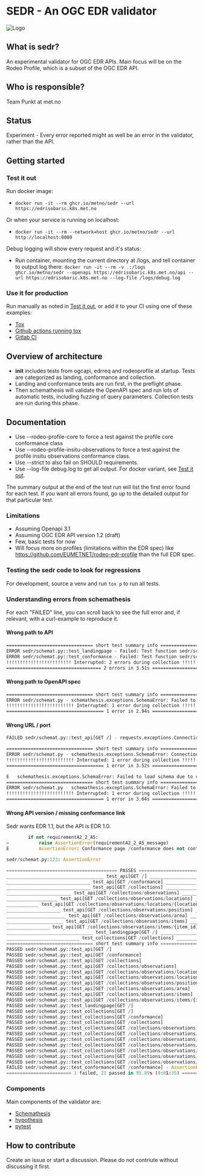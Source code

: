 # SEDR - An OGC EDR validator

![Logo](/img/sedr.png "Logo")

## What is sedr?

An experimental validator for OGC EDR APIs. Main focus will be on the Rodeo Profile, which is a subset of the OGC EDR API.

## Who is responsible?

Team Punkt at met.no

## Status

Experiment - Every error reported might as well be an error in the validator, rather than the API.

## Getting started

### Test it out

Run docker image:

- `docker run -it --rm ghcr.io/metno/sedr --url https://edrisobaric.k8s.met.no`

Or when your service is running on localhost:

- `docker run -it --rm --network=host ghcr.io/metno/sedr --url http://localhost:8080`

Debug logging will show every request and it's status:

- Run container, mounting the current directory at /logs, and tell container to output log there: `docker run -it --rm -v .:/logs ghcr.io/metno/sedr --openapi https://edrisobaric.k8s.met.no/api --url https://edrisobaric.k8s.met.no --log-file /logs/debug.log`

### Use it for production

Run manually as noted in [Test it out](#test-it-out), or add it to your CI using one of these examples:

- [Tox](https://github.com/metno/edrisobaric/blob/main/tox.ini)
- [Github actions running tox](https://github.com/metno/edrisobaric/blob/main/.github/workflows/tests.yml)
- [Gitlab CI](https://github.com/metno/edrisobaric/blob/main/.gitlab-ci.yml)

## Overview of architecture

- __init__ includes tests from ogcapi, edrreq and rodeoprofile at startup. Tests are categorized as landing, conformance and collection.
- Landing and conformance tests are run first, in the preflight phase.
- Then schemathesis will validate the OpenAPI spec and run lots of automatic tests, including fuzzing of query parameters. Collection tests are run during this phase.

## Documentation

- Use --rodeo-profile-core to force a test against the profile core conformance class
- Use --rodeo-profile-insitu-observations to force a test against the profile insitu observations conformance class.
- Use --strict to also fail on SHOULD requirements.
- Use --log-file debug.log to get all output. For docker variant, see [Test it out](#test-it-out).

The summary output at the end of the test run will list the first error found for each test. If you want all errors found, go up to the detailed output for that particular test.

### Limitations

- Assuming Openapi 3.1
- Assuming OGC EDR API version 1.2 (draft)
- Few, basic tests for now
- Will focus more on profiles (limitations within the EDR spec) like <https://github.com/EUMETNET/rodeo-edr-profile> than the full EDR spec.

### Testing the sedr code to look for regressions

For development, source a venv and run `tox p` to run all tests.

### Understanding errors from schemathesis

For each "FAILED" line, you can scroll back to see the full error and, if relevant, with a curl-example to reproduce it.

#### Wrong path to API

```bash
================================ short test summary info =================================
ERROR sedr/schemat.py::test_landingpage - Failed: Test function sedr/schemat.py::test_landingpage does not match any API operat...
ERROR sedr/schemat.py::test_conformance - Failed: Test function sedr/schemat.py::test_conformance does not match any API operat...
!!!!!!!!!!!!!!!!!!!!!!!! Interrupted: 2 errors during collection !!!!!!!!!!!!!!!!!!!!!!!!!
=================================== 2 errors in 3.51s ====================================
```

#### Wrong path to OpenAPI spec

```bash
================================ short test summary info =================================
ERROR sedr/schemat.py - schemathesis.exceptions.SchemaError: Failed to load schema due to client error (HTTP ...
!!!!!!!!!!!!!!!!!!!!!!!!! Interrupted: 1 error during collection !!!!!!!!!!!!!!!!!!!!!!!!!
==================================== 1 error in 2.94s ====================================
```

#### Wrong URL / port

```bash
FAILED sedr/schemat.py::test_api[GET /] - requests.exceptions.ConnectionError: HTTPConnectionPool(host='example.com', port=80): M...
```

```bash
================================ short test summary info =================================
ERROR sedr/schemat.py - schemathesis.exceptions.SchemaError: Connection failed
!!!!!!!!!!!!!!!!!!!!!!!!! Interrupted: 1 error during collection !!!!!!!!!!!!!!!!!!!!!!!!!
==================================== 1 error in 3.52s ====================================
```

```bash
E   schemathesis.exceptions.SchemaError: Failed to load schema due to client error (HTTP 404 Not Found)
================================ short test summary info =================================
ERROR sedr/schemat.py - schemathesis.exceptions.SchemaError: Failed to load schema due to client error (HTTP ...
!!!!!!!!!!!!!!!!!!!!!!!!! Interrupted: 1 error during collection !!!!!!!!!!!!!!!!!!!!!!!!!
==================================== 1 error in 3.64s ====================================
```

#### Wrong API version / missing conformance link

Sedr wants EDR 1.1, but the API is EDR 1.0.

```python
        if not requirementA2_2_A5:
>           raise AssertionError(requirementA2_2_A5_message)
E           AssertionError: Conformance page /conformance does not contain the core edr class http://www.opengis.net/spec/ogcapi-edr-1/1.1/conf/core. See <https://docs.ogc.org/is/19-086r6/19-086r6.html#_c9401fee-54b9-d116-8365-af0f85a8243d> for more info.

sedr/schemat.py:123: AssertionError

========================================= PASSES =========================================
____________________________________ test_api[GET /] _____________________________________
_______________________________ test_api[GET /conformance] _______________________________
_______________________________ test_api[GET /collections] _______________________________
________________________ test_api[GET /collections/observations] _________________________
___________________ test_api[GET /collections/observations/locations] ____________________
____________ test_api[GET /collections/observations/locations/{location_id}] _____________
____________________ test_api[GET /collections/observations/position] ____________________
______________________ test_api[GET /collections/observations/area] ______________________
_____________________ test_api[GET /collections/observations/items] ______________________
________________ test_api[GET /collections/observations/items/{item_id}] _________________
________________________________ test_landingpage[GET /] _________________________________
___________________________ test_collections[GET /collections] ___________________________
================================ short test summary info =================================
PASSED sedr/schemat.py::test_api[GET /]
PASSED sedr/schemat.py::test_api[GET /conformance]
PASSED sedr/schemat.py::test_api[GET /collections]
PASSED sedr/schemat.py::test_api[GET /collections/observations]
PASSED sedr/schemat.py::test_api[GET /collections/observations/locations]
PASSED sedr/schemat.py::test_api[GET /collections/observations/locations/{location_id}]
PASSED sedr/schemat.py::test_api[GET /collections/observations/position]
PASSED sedr/schemat.py::test_api[GET /collections/observations/area]
PASSED sedr/schemat.py::test_api[GET /collections/observations/items]
PASSED sedr/schemat.py::test_api[GET /collections/observations/items/{item_id}]
PASSED sedr/schemat.py::test_landingpage[GET /]
PASSED sedr/schemat.py::test_collections[GET /]
PASSED sedr/schemat.py::test_collections[GET /conformance]
PASSED sedr/schemat.py::test_collections[GET /collections]
PASSED sedr/schemat.py::test_collections[GET /collections/observations]
PASSED sedr/schemat.py::test_collections[GET /collections/observations/locations]
PASSED sedr/schemat.py::test_collections[GET /collections/observations/locations/{location_id}]
PASSED sedr/schemat.py::test_collections[GET /collections/observations/position]
PASSED sedr/schemat.py::test_collections[GET /collections/observations/area]
PASSED sedr/schemat.py::test_collections[GET /collections/observations/items]
PASSED sedr/schemat.py::test_collections[GET /collections/observations/items/{item_id}]
FAILED sedr/schemat.py::test_conformance[GET /conformance] - AssertionError: Conformance page /conformance does not contain the core edr class htt...
======================== 1 failed, 21 passed in 95.89s (0:01:35) =========================
```

### Components

Main components of the validator are:

- [Schemathesis](https://schemathesis.readthedocs.io/en/stable/)
- [hypothesis](https://hypothesis.readthedocs.io/en/latest/)
- [pytest](https://docs.pytest.org/en/stable/)

## How to contribute

Create an issue or start a discussion. Please do not contriute without
discussing it first.
